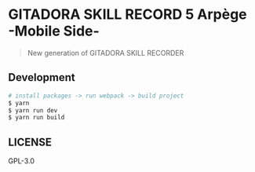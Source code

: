 # GITADORA SKILL RECORD 5 Arpège -Mobile Side-

> New generation of GITADORA SKILL RECORDER

## Development
```bash
# install packages -> run webpack -> build project
$ yarn
$ yarn run dev
$ yarn run build
```

## LICENSE
GPL-3.0